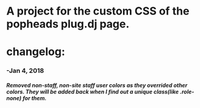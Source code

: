 # A project for the custom CSS of the popheads plug.dj page.

# changelog:

### -Jan 4, 2018
  ##### Removed non-staff, non-site staff user colors as they overrided other colors. They will be added back when I find out a unique class(like .role-none) for them.

